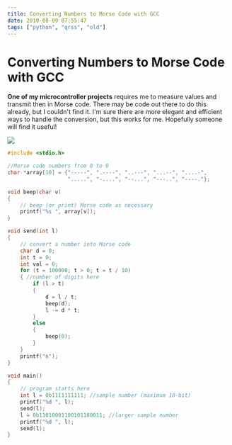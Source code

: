 ```yaml
---
title: Converting Numbers to Morse Code with GCC
date: 2010-08-09 07:55:47
tags: ["python", "qrss", "old"]
---
```


# Converting Numbers to Morse Code with GCC

__One of my microcontroller projects__ requires me to measure values and transmit then in Morse code. There may be code out there to do this already, but I couldn't find it. I'm sure there are more elegant and efficient ways to handle the conversion, but this works for me. Hopefully someone will find it useful!

<div class="text-center img-border">

[![](binary_to_Morse_thumb.jpg)](binary_to_Morse.png)

</div>

```c
#include <stdio.h>

//Morse code numbers from 0 to 9
char *array[10] = {"-----", ".----", "..---", "...--", "....-",
                   ".....", "-....", "--...", "---..", "----."};

void beep(char v)
{
    // beep (or print) Morse code as necessary
    printf("%s ", array[v]);
}

void send(int l)
{
    // convert a number into Morse code
    char d = 0;
    int t = 0;
    int val = 0;
    for (t = 100000; t > 0; t = t / 10)
    { //number of digits here
        if (l > t)
        {
            d = l / t;
            beep(d);
            l -= d * t;
        }
        else
        {
            beep(0);
        }
    }
    printf("n");
}

void main()
{
    // program starts here
    int l = 0b1111111111; //sample number (maximum 10-bit)
    printf("%d ", l);
    send(l);
    l = 0b11010001100101100011; //larger sample number
    printf("%d ", l);
    send(l);
}
```

